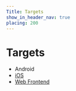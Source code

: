 ```yaml
---
Title: Targets
show_in_header_nav: true
placing: 200
---
```


# Targets

- Android
- [iOS](?targets/ios)
- [Web Frontend](?targets/web-frontend)